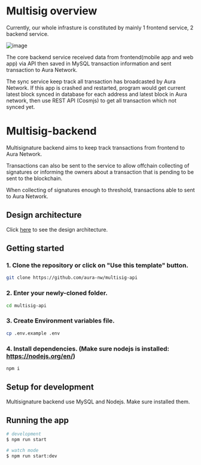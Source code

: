 # Multisig overview

Currently, our whole infrasture is constituted by mainly 1 frontend service, 2 backend service.

![image](pics/multisig_architecture.png)

The core backend service received data from frontend(mobile app and web app) via API then saved in MySQL transaction information and sent transaction to Aura Network.

The sync service keep track all transaction has broadcasted by Aura Network. If this app is crashed and restarted, program would get current latest block synced in database for each address and latest block in Aura network, then use REST API (Cosmjs) to get all transaction which not synced yet.

# Multisig-backend
Multisignature backend aims to keep track transactions from frontend to Aura Network.

Transactions can also be sent to the service to allow offchain collecting of signatures or informing the owners about a transaction that is pending to be sent to the blockchain.

When collecting of signatures enough to threshold, transactions able to sent to Aura Network.

## Design architecture
Click [here](docs/README.md) to see the design architecture.

## Getting started
### 1. Clone the repository or click on "Use this template" button.
```bash
git clone https://github.com/aura-nw/multisig-api
```

### 2. Enter your newly-cloned folder.
```bash
cd multisig-api
```

### 3. Create Environment variables file.
```bash
cp .env.example .env
```

### 4. Install dependencies. (Make sure nodejs is installed: https://nodejs.org/en/)
```bash
npm i
```

## Setup for development
Multisignature backend use MySQL and Nodejs. Make sure installed them.

## Running the app

```bash
# development
$ npm run start

# watch mode
$ npm run start:dev
```


